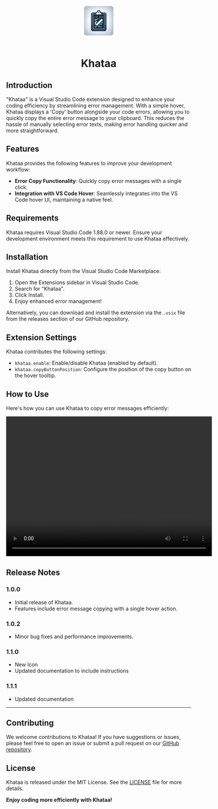 <div align="center">
  <img src="assets/icon.png" width="80px" alt="Khataa Logo">
</div>

<br>

<h1 align="center">
  <strong>Khataa</strong>
</h1>

## Introduction

"Khataa" is a Visual Studio Code extension designed to enhance your coding efficiency by streamlining error management. With a simple hover, Khataa displays a 'Copy' button alongside your code errors, allowing you to quickly copy the entire error message to your clipboard. This reduces the hassle of manually selecting error texts, making error handling quicker and more straightforward.

## Features

Khataa provides the following features to improve your development workflow:

- **Error Copy Functionality**: Quickly copy error messages with a single click.
- **Integration with VS Code Hover**: Seamlessly integrates into the VS Code hover UI, maintaining a native feel.

## Requirements

Khataa requires Visual Studio Code 1.88.0 or newer. Ensure your development environment meets this requirement to use Khataa effectively.

## Installation

Install Khataa directly from the Visual Studio Code Marketplace:

1. Open the Extensions sidebar in Visual Studio Code.
2. Search for "Khataa".
3. Click Install.
4. Enjoy enhanced error management!

Alternatively, you can download and install the extension via the `.vsix` file from the releases section of our GitHub repository.

## Extension Settings

Khataa contributes the following settings:

- `khataa.enable`: Enable/disable Khataa (enabled by default).
- `khataa.copyButtonPosition`: Configure the position of the copy button on the hover tooltip.

## How to Use

Here's how you can use Khataa to copy error messages efficiently:

<div align="center">
  <video width="560" height="380" controls>
    <source src="assets/khataa-explain.mp4" type="video/mp4">
    Your browser does not support the video tag.
  </video>
</div>

## Release Notes

### 1.0.0

- Initial release of Khataa.
- Features include error message copying with a single hover action.

### 1.0.2

- Minor bug fixes and performance improvements.

### 1.1.0

- New Icon
- Updated documentation to include instructions

### 1.1.1

- Updated documentation

---

## Contributing

We welcome contributions to Khataa! If you have suggestions or issues, please feel free to open an issue or submit a pull request on our [GitHub repository](https://github.com/ElSamiru/khataa).

## License

Khataa is released under the MIT License. See the [LICENSE](LICENSE.md) file for more details.

**Enjoy coding more efficiently with Khataa!**
